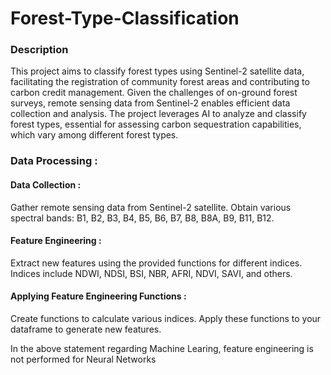 # Forest-Type-Classification
### Description
This project aims to classify forest types using Sentinel-2 satellite data, facilitating the registration of community forest areas and contributing to carbon credit management. Given the challenges of on-ground forest surveys, remote sensing data from Sentinel-2 enables efficient data collection and analysis. The project leverages AI to analyze and classify forest types, essential for assessing carbon sequestration capabilities, which vary among different forest types.
### Data Processing :
#### Data Collection :
Gather remote sensing data from Sentinel-2 satellite.
Obtain various spectral bands: B1, B2, B3, B4, B5, B6, B7, B8, B8A, B9, B11, B12.
#### Feature Engineering :
Extract new features using the provided functions for different indices.
Indices include NDWI, NDSI, BSI, NBR, AFRI, NDVI, SAVI, and others.
#### Applying Feature Engineering Functions :
Create functions to calculate various indices.
Apply these functions to your dataframe to generate new features.


In the above statement regarding Machine Learing, feature engineering is not performed for Neural Networks
